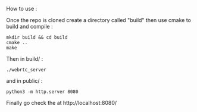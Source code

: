 

How to use :

Once the repo is cloned create a directory called "build" then use cmake to build and compile :

```
mkdir build && cd build 
cmake ..
make
```
Then in build/ :
```
./webrtc_server
```

and in public/ :
```
python3 -m http.server 8080
```

Finally go check the at http://localhost:8080/
